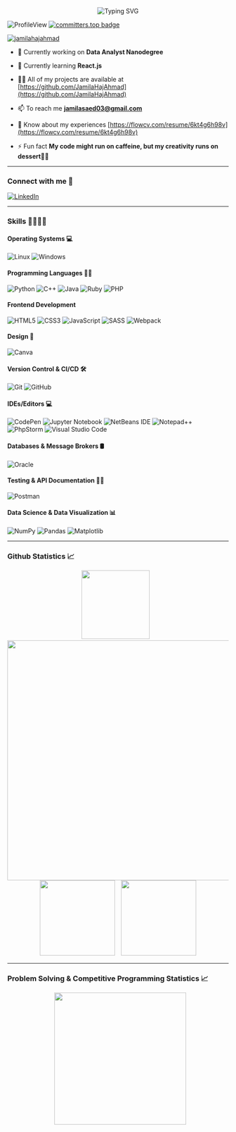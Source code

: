 <div align="center">
  <img src="https://readme-typing-svg.herokuapp.com?font=Arima&weight=500&size=25&pause=1000&color=F760F4&center=true&vCenter=true&width=435&lines=👋🏻+Hi%2C+I'm+Jamila+HajAhmad...;Software+Engineer...;Front-end+Developer..." alt="Typing SVG" />
</div>

![ProfileView](https://komarev.com/ghpvc/?username=JamilaHajAhmad&label=Profile%20views&color=blueviolet)
[![committers.top badge](https://user-badge.committers.top/palestine/JamilaHajAhmad.svg)](https://user-badge.committers.top/palestine/JamilaHajAhmad)
<p align="left"> <a href="https://github.com/ryo-ma/github-profile-trophy"><img src="https://github-profile-trophy.vercel.app/?username=jamilahajahmad&title=-Reviews" alt="jamilahajahmad" /></a> </p>

- 🔭 Currently working on **Data Analyst Nanodegree**

- 🌱 Currently learning **React.js**

- 👨‍💻 All of my projects are available at [https://github.com/JamilaHajAhmad](https://github.com/JamilaHajAhmad)

- 📫 To reach me **jamilasaed03@gmail.com**

- 📄 Know about my experiences [https://flowcv.com/resume/6kt4g6h98v](https://flowcv.com/resume/6kt4g6h98v)

- ⚡ Fun fact **My code might run on caffeine, but my creativity runs on dessert🍰🍩**
<hr/>

### Connect with me 📨
[![LinkedIn](https://img.shields.io/badge/LinkedIn-0077B5?style=for-the-badge&logo=linkedin&logoColor=white)](https://www.linkedin.com/in/jamila-hajahmad/)
<hr/>

### Skills 🤹🏻‍♂️💡

#### Operating Systems 💻
![Linux](https://img.shields.io/badge/Linux-FCC624?style=for-the-badge&logo=linux&logoColor=black)
![Windows](https://img.shields.io/badge/Windows-0078D6?style=for-the-badge&logo=windows&logoColor=white)

#### Programming Languages 👨‍💻
![Python](https://img.shields.io/badge/Python-3776AB?style=for-the-badge&logo=python&logoColor=white)
![C++](https://img.shields.io/badge/C%2B%2B-00599C?style=for-the-badge&logo=c%2B%2B&logoColor=white)
![Java](https://img.shields.io/badge/Java-ED8B00?style=for-the-badge&logo=openjdk&logoColor=white)
![Ruby](https://img.shields.io/badge/ruby-%23CC342D.svg?style=for-the-badge&logo=ruby&logoColor=white)
![PHP](https://img.shields.io/badge/php-%23777BB4.svg?style=for-the-badge&logo=php&logoColor=white)

#### Frontend Development
![HTML5](https://img.shields.io/badge/html5-%23E34F26.svg?style=for-the-badge&logo=html5&logoColor=white)
![CSS3](https://img.shields.io/badge/css3-%231572B6.svg?style=for-the-badge&logo=css3&logoColor=white)
![JavaScript](https://img.shields.io/badge/JavaScript-323330?style=for-the-badge&logo=javascript&logoColor=F7DF1E)
![SASS](https://img.shields.io/badge/SASS-hotpink.svg?style=for-the-badge&logo=SASS&logoColor=white)
![Webpack](https://img.shields.io/badge/webpack-%238DD6F9.svg?style=for-the-badge&logo=webpack&logoColor=black)

#### Design 🎨
![Canva](https://img.shields.io/badge/Canva-%2300C4CC.svg?style=for-the-badge&logo=Canva&logoColor=white)

#### Version Control & CI/CD 🛠️
![Git](https://img.shields.io/badge/GIT-E44C30?style=for-the-badge&logo=git&logoColor=white)
![GitHub](https://img.shields.io/badge/GitHub-%23121011.svg?style=for-the-badge&logo=github&logoColor=white)

#### IDEs/Editors 💻
![CodePen](https://img.shields.io/badge/CodePen-white?style=for-the-badge&logo=codepen&logoColor=black)
![Jupyter Notebook](https://img.shields.io/badge/jupyter-%23FA0F00.svg?style=for-the-badge&logo=jupyter&logoColor=white)
![NetBeans IDE](https://img.shields.io/badge/NetBeansIDE-1B6AC6.svg?style=for-the-badge&logo=apache-netbeans-ide&logoColor=white)
![Notepad++](https://img.shields.io/badge/Notepad++-90E59A.svg?style=for-the-badge&logo=notepad%2b%2b&logoColor=black)
![PhpStorm](https://img.shields.io/badge/phpstorm-143?style=for-the-badge&logo=phpstorm&logoColor=black&color=black&labelColor=darkorchid)
![Visual Studio Code](https://img.shields.io/badge/Visual%20Studio%20Code-0078d7.svg?style=for-the-badge&logo=visual-studio-code&logoColor=white)


#### Databases & Message Brokers 🛢️
![Oracle](https://img.shields.io/badge/Oracle-F80000?style=for-the-badge&logo=Oracle&logoColor=white)


#### Testing & API Documentation 🧪📝
![Postman](https://img.shields.io/badge/Postman-FF6C37?style=for-the-badge&logo=postman&logoColor=white)

#### Data Science & Data Visualization 📊
![NumPy](https://img.shields.io/badge/numpy-%23013243.svg?style=for-the-badge&logo=numpy&logoColor=white)
![Pandas](https://img.shields.io/badge/pandas-%23150458.svg?style=for-the-badge&logo=pandas&logoColor=white)
![Matplotlib](https://img.shields.io/badge/Matplotlib-%23000000.svg?style=for-the-badge&logo=Matplotlib&logoColor=black)
<hr/>

### Github Statistics 📈
<div align="center">
	<img height=155.7 src="https://github-readme-stats.vercel.app/api/top-langs?username=JamilaHajAhmad&layout=compact&theme=dark&hide_border=true" />
    	&ensp;
  	<img width=545 src="https://github-profile-summary-cards.vercel.app/api/cards/profile-details?username=JamilaHajAhmad&theme=dark&hide_border=true" />
  	<img height=171 src="https://github-readme-stats.vercel.app/api?username=JamilaHajAhmad&theme=dark&hide_border=true" />
    	&ensp;
  	<img height=171 src="https://streak-stats.demolab.com?user=JamilaHajAhmad&theme=dark&hide_border=true" />
</div>

<hr/>

### Problem Solving & Competitive Programming Statistics 📈
<div align="center">
      	&ensp;
	<img height=300 src="https://leetcard.jacoblin.cool/Jamila03?theme=dark&font=baloo&border=FFF" />
</div>



